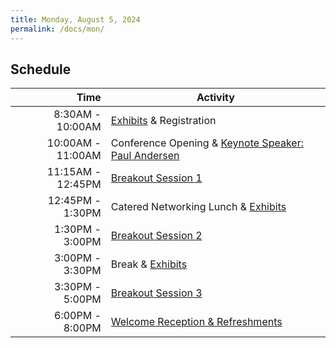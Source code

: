 ```yaml
---
title: Monday, August 5, 2024
permalink: /docs/mon/
---
```


## Schedule

|          **Time** | **Activity**                         |
|------------------:|--------------------------------------|
|  8:30AM - 10:00AM | [Exhibits](../exhibitors/) & Registration              |
| 10:00AM - 11:00AM | Conference Opening & [Keynote Speaker: Paul Andersen](../keynote1/) |
| 11:15AM - 12:45PM | [Breakout Session 1](../breakout1/)                   |
|  12:45PM - 1:30PM | Catered Networking Lunch & [Exhibits](../exhibitors/)     |
|   1:30PM - 3:00PM | [Breakout Session 2](../breakout2/)                |
|   3:00PM - 3:30PM | Break & [Exhibits](../exhibitors/)                     |
|   3:30PM - 5:00PM | [Breakout Session 3](../breakout3/)                  |
|   6:00PM - 8:00PM | [Welcome Reception & Refreshments](../reception/)     |